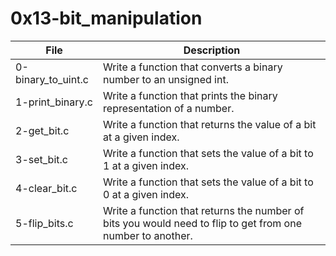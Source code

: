 # 0x13-bit_manipulation

File|Description
---|---
0-binary_to_uint.c|Write a function that converts a binary number to an unsigned int.
1-print_binary.c|Write a function that prints the binary representation of a number.
2-get_bit.c|Write a function that returns the value of a bit at a given index.
3-set_bit.c|Write a function that sets the value of a bit to 1 at a given index.
4-clear_bit.c|Write a function that sets the value of a bit to 0 at a given index.
5-flip_bits.c|Write a function that returns the number of bits you would need to flip to get from one number to another.
